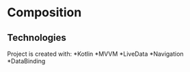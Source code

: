 # Composition

## Technologies
Project is created with:
*Kotlin
*MVVM
*LiveData
*Navigation
*DataBinding
